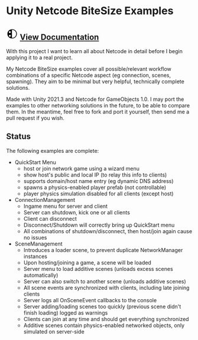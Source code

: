 # Unity Netcode BiteSize Examples
## ![CodeSmile](/Assets/Plugins/CodeSmile/Shared/Textures/CodeSmile-tiny.png) [View Documentation](https://codesmile.gitbook.io/netcode-bitesize-examples/)

With this project I want to learn all about Netcode in detail before I begin applying it to a real project.

My Netcode BiteSize examples cover all possible/relevant workflow combinations of a specific Netcode aspect (eg connection, scenes, spawning). 
They aim to be minimal but very helpful, technically complete solutions.

Made with Unity 2021.3 and Netcode for GameObjects 1.0.
I may port the examples to other networking solutions in the future, to be able to compare them. 
In the meantime, feel free to fork and port it yourself, then send me a pull request if you wish.

## Status

The following examples are complete:

- QuickStart Menu
	- host or join network game using a wizard menu
	- show host's public and local IP (to relay this info to clients)
	- supports domain/host name entry (eg dynamic DNS address)
	- spawns a physics-enabled player prefab (not controllable)
	- player physics simulation disabled for all clients (except host)
- ConnectionManagement
	- Ingame menu for server and client
	- Server can shutdown, kick one or all clients
	- Client can disconnect
	- Disconnect/Shutdown will correctly bring up QuickStart menu
	- All combinations of shutdown/disconnect, then host/join again cause no issues
- SceneManagement
	- Introduces a loader scene, to prevent duplicate NetworkManager instances
	- Upon hosting/joining a game, a scene will be loaded
	- Server menu to load additive scenes (unloads excess scenes automatically)
	- Server can also switch to another scene (unloads additive scenes)
	- All scene events are synchronized with clients, including late joining clients
	- Server logs all OnSceneEvent callbacks to the console
	- Server adding/loading scenes too quickly (previous scene didn't finish loading) logged as warnings
	- Clients can join at any time and should get everything synchronized
	- Additive scenes contain physics-enabled networked objects, only simulated on server-side

